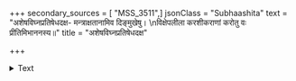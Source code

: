 +++
secondary_sources = [ "MSS_3511",]
jsonClass = "Subhaashita"
text = "अशेषविघ्नप्रतिषेधदक्ष- मन्त्राक्षतानामिव दिङ्मुखेषु।  \nविक्षेपलीला करशीकराणां करोतु वः प्रीतिमिभाननस्य॥"
title = "अशेषविघ्नप्रतिषेधदक्ष"

+++

<details><summary>Text</summary>

अशेषविघ्नप्रतिषेधदक्ष- मन्त्राक्षतानामिव दिङ्मुखेषु।  
विक्षेपलीला करशीकराणां करोतु वः प्रीतिमिभाननस्य॥
</details>

